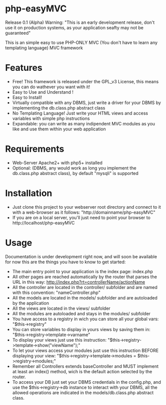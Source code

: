 php-easyMVC
==============

Release 0.1 (Alpha)
Warning: "This is an early development release, don't use it on production systems, as your application seafty may
not be guaranteed" 

This is an simple easy to use PHP-ONLY MVC (You don't have to learn any templating language) MVC framework

Features
==============

- Free! This framework is released under the GPL_v3 License, this means you can do wathever you want with it!
- Easy to Use and Understand !
- Easy to Install!
- Virtually compatible with any DBMS, just write a driver for your DBMS by implementing the db.class.php abstract class
- No Templating Language! Just write your HTML views and access variables with simple php instructions
- Expandable: you can write as many indipendent MVC modules as you like and use them within your web application

Requirements
==============

- Web-Server Apache2+ with php5+ installed
- Optional: (DBMS, any would work as long you implement the db.class.php abstract class), by default "mysqli" is supported

Installation
==============

- Just clone this project to your webserver root directory and connect to it with a web-browser as it follows:
  "http://domainname/php-easyMVC"
- If you are on a local server, you'll just need to point your browser to http://localhost/php-easyMVC

Usage
==============

Documentation is under development right now, and will soon be available for now this are the things you have to know to get started:

- The main entry point to your application is the index page: index.php
- All other pages are reached automatically by the router that parses the URL in this way:
  http://index.php?rt=controllerName/actionName
- All the controller are located in the controller/ subfolder and are named with this convention: "nameController.php"
- All the models are located in the models/ subfolder and are autoloaded by the application
- All the views are located in the views/ subfolder
- All the modules are autoloaded and stays in the modules/ subfolder
- You have access to a registry in wich you can store all your global vars: "$this->registry"
- You can store variables to display in yours views by saving them in: "$this->registry->template->varname"
- To display your views just use this instruction: "$this->registry->template->show("viewName");"
- To let your views access your modules just use this instruction BEFORE displaying your view: 
  "$this->registry->template->modules = $this->registry->modules;"
- Remember all Controllers extends baseController and MUST implement at least an index() method, wich is the default action selected by the router.
- To access your DB just set your DBMS credentials in the config.php, and use the $this->registry->db instance to interact with your DBMS, all the allowed operations are indicated in the models/db.class.php abstract class.
